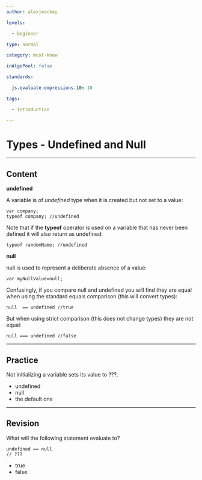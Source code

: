 ```yaml
---
author: alexjmackey

levels:

  - beginner

type: normal

category: must-know

inAlgoPool: false

standards:

  js.evaluate-expressions.10: 10

tags:

  - introduction

---
```


# Types - Undefined and Null

---
## Content

**undefined**

A variable is of *undefined* type when it is created but not set to a value:
```
var company;
typeof company; //undefined
```

Note that if the **typeof** operator is used on a variable that has never been defined it will also return as undefined:

```
typeof randomName; //undefined
```

**null**

null is used to represent a deliberate absence of a value:
```
var myNullValue=null;
```

Confusingly, if you compare null and undefined you will find they are equal when using the standard equals comparison (this will convert types):

```
null  == undefined //true
```
But when using strict comparison (this does not change types) they are not equal:

```
null === undefined //false
```

---
## Practice

Not initializing a variable sets its value to ???.


* undefined
* null
* the default one

---
## Revision

What will the following statement evaluate to?
```
undefined == null
// ???
```

* true
* false
